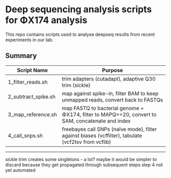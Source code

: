 # Deep sequencing analysis scripts for ΦX174 analysis

This repo contains scripts used to analyse deepseq results from recent experiments in our lab.

## Summary

Script Name | Purpose
------------|--------
1_filter_reads.sh | trim adapters (cutadapt), adaptive Q30 trim (sickle)
2_subtract_spike.sh | map against spike-in, filter BAM to keep unmapped reads, convert back to FASTQs
3_map_reference.sh | map FASTQ to bacterial genome + ΦX174, filter to MAPQ>=20, convert to SAM, concatenate and index
4_call_snps.sh | freebayes call SNPs (naïve mode), filter against biases (vcffilter), tabulate (vcf2tsv from vcflib)
--------------------
sickle trim creates some singletons - a lot? maybe it would be simpler to discard because they get propagated through subsequent steps
step 4 not yet automated
